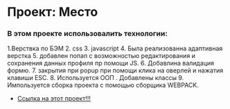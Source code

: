 # Проект: Место

### В этом проекте использовалить технологии:

1.Верствка по БЭМ
2. css
3. javascript
4. Была реализованна адаптивная верстка
5. добавлен попап с возможностью редактирования и сохранения данных профиля пр помощи JS.
6. Добавлина валидация формю.
7. закрытия при popup при помощи клика на оверлей и нажатия клавиши ЕSC.
8. Используется ООП . Добавлены классы
9. Импользуется сборка проекта с помощью сборщика WEBPACK.

- [Ссылка на этот проект!!!](https://dmitryserzhantov.github.io/mesto/)
